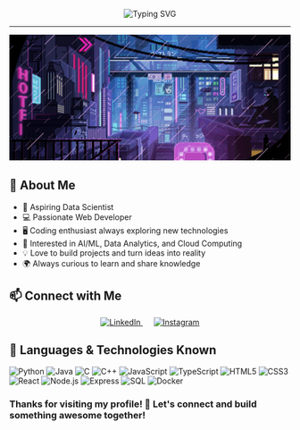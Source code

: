 <p align="center">
  <img src="https://readme-typing-svg.herokuapp.com?font=Fira+Code&size=40&pause=1000&color=FFF&width=800&height=90&lines=Hi+there+%F0%9F%91%8B;I%27m+Aryaman+Singh%21" alt="Typing SVG"/>
</p>

---

<p align="center">
  <img src="https://raw.githubusercontent.com/sebasrp/sebasrp/master/cyberpunk.pixelart.Akito_One.gif" 
       alt="Cyberpunk Animation" 
       width="800" />
</p>

## 🚀 About Me
- 🌱 Aspiring Data Scientist  
- 💻 Passionate Web Developer  
- 🖥️ Coding enthusiast always exploring new technologies  
- 🤖 Interested in AI/ML, Data Analytics, and Cloud Computing  
- 💡 Love to build projects and turn ideas into reality  
- 🌍 Always curious to learn and share knowledge  

## 📫 Connect with Me
<p align="center">
  <a href="https://www.linkedin.com/in/aryaman-kumar-singh-2b6832317/" target="_blank">
    <img src="https://cdn-icons-png.flaticon.com/512/174/174857.png" alt="LinkedIn" width="40" height="40" />
  </a>
  &nbsp;&nbsp;&nbsp;&nbsp;
  <a href="https://www.instagram.com/aks_aryaman" target="_blank">
    <img src="https://cdn-icons-png.flaticon.com/512/174/174855.png" alt="Instagram" width="40" height="40" />
  </a>
</p>

## 📝 Languages & Technologies Known
<p align="left">
  <img alt="Python" src="https://img.shields.io/badge/Python-3776AB?style=for-the-badge&logo=python&logoColor=white" />
  <img alt="Java" src="https://img.shields.io/badge/Java-007396?style=for-the-badge&logo=java&logoColor=white" />
  <img alt="C" src="https://img.shields.io/badge/C-00599C?style=for-the-badge&logo=c&logoColor=white" />
  <img alt="C++" src="https://img.shields.io/badge/C++-00599C?style=for-the-badge&logo=c%2B%2B&logoColor=white" />
  <img alt="JavaScript" src="https://img.shields.io/badge/JavaScript-F7DF1E?style=for-the-badge&logo=javascript&logoColor=black" />
  <img alt="TypeScript" src="https://img.shields.io/badge/TypeScript-3178C6?style=for-the-badge&logo=typescript&logoColor=white" />
  <img alt="HTML5" src="https://img.shields.io/badge/HTML5-E34F26?style=for-the-badge&logo=html5&logoColor=white" />
  <img alt="CSS3" src="https://img.shields.io/badge/CSS3-1572B6?style=for-the-badge&logo=css3&logoColor=white" />
  <img alt="React" src="https://img.shields.io/badge/React-61DAFB?style=for-the-badge&logo=react&logoColor=black" />
  <img alt="Node.js" src="https://img.shields.io/badge/Node.js-339933?style=for-the-badge&logo=nodedotjs&logoColor=white" />
  <img alt="Express" src="https://img.shields.io/badge/Express-000000?style=for-the-badge&logo=express&logoColor=white" />
  <img alt="SQL" src="https://img.shields.io/badge/SQL-0064a5?style=for-the-badge&logo=postgresql&logoColor=white" />
  <img alt="Docker" src="https://img.shields.io/badge/Docker-2496ED?style=for-the-badge&logo=docker&logoColor=white" />
</p>


### Thanks for visiting my profile! 🚀 Let's connect and build something awesome together!
